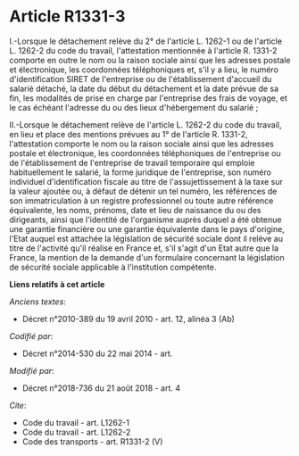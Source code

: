 # Article R1331-3

I.-Lorsque le détachement relève du 2° de l'article L. 1262-1 ou de l'article L. 1262-2 du code du travail, l'attestation
mentionnée à l'article R. 1331-2 comporte en outre le nom ou la raison sociale ainsi que les adresses postale et
électronique, les coordonnées téléphoniques et, s'il y a lieu, le numéro d'identification SIRET de l'entreprise ou de
l'établissement d'accueil du salarié détaché, la date du début du détachement et la date prévue de sa fin, les modalités de
prise en charge par l'entreprise des frais de voyage, et le cas échéant l'adresse du ou des lieux d'hébergement du salarié ;

II.-Lorsque le détachement relève de l'article L. 1262-2 du code du travail, en lieu et place des mentions prévues au 1° de
l'article R. 1331-2, l'attestation comporte le nom ou la raison sociale ainsi que les adresses postale et électronique, les
coordonnées téléphoniques de l'entreprise ou de l'établissement de l'entreprise de travail temporaire qui emploie
habituellement le salarié, la forme juridique de l'entreprise, son numéro individuel d'identification fiscale au titre de
l'assujettissement à la taxe sur la valeur ajoutée ou, à défaut de détenir un tel numéro, les références de son
immatriculation à un registre professionnel ou toute autre référence équivalente, les noms, prénoms, date et lieu de
naissance du ou des dirigeants, ainsi que l'identité de l'organisme auprès duquel a été obtenue une garantie financière ou
une garantie équivalente dans le pays d'origine, l'Etat auquel est attachée la législation de sécurité sociale dont il relève
au titre de l'activité qu'il réalise en France et, s'il s'agit d'un Etat autre que la France, la mention de la demande d'un
formulaire concernant la législation de sécurité sociale applicable à l'institution compétente.

**Liens relatifs à cet article**

_Anciens textes_:

  - Décret n°2010-389 du 19 avril 2010 - art. 12, alinéa 3 (Ab)

_Codifié par_:

  - Décret n°2014-530 du 22 mai 2014 - art.

_Modifié par_:

  - Décret n°2018-736 du 21 août 2018 - art. 4

_Cite_:

  - Code du travail - art. L1262-1
  - Code du travail - art. L1262-2
  - Code des transports - art. R1331-2 (V)
